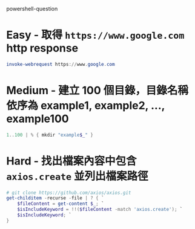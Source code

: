 powershell-question

# Easy - 取得 `https://www.google.com` http response 
```powershell
invoke-webrequest https://www.google.com
```

# Medium - 建立 100 個目錄，目錄名稱依序為 example1, example2, ..., example100
```powershell
1..100 | % { mkdir "example$_" }
```

# Hard - 找出檔案內容中包含 `axios.create` 並列出檔案路徑
```powershell
# git clone https://github.com/axios/axios.git
get-childitem -recurse -file | ? { `
    $fileContent = get-content $_; `
    $isIncludeKeyword = !!($fileContent -match 'axios.create'); `
    $isIncludeKeyword; `
}
```

